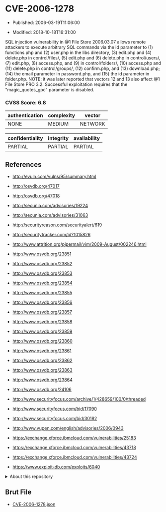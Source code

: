 # CVE-2006-1278

- Published: 2006-03-19T11:06:00

- Modified: 2018-10-18T16:31:00

SQL injection vulnerability in @1 File Store 2006.03.07 allows remote attackers to execute arbitrary SQL commands via the id parameter to (1) functions.php and (2) user.php in the libs directory, (3) edit.php and (4) delete.php in control/files/, (5) edit.php and (6) delete.php in control/users/, (7) edit.php, (8) access.php, and (9) in control/folders/, (10) access.php and (11) delete.php in control/groups/, (12) confirm.php, and (13) download.php; (14) the email parameter in password.php, and (15) the id parameter in folder.php.  NOTE: it was later reported that vectors 12 and 13 also affect @1 File Store PRO 3.2. Successful exploitation requires that the "magic_quotes_gpc" parameter is disabled.

### CVSS Score: **6.8**

| authentication | complexity | vector |
| --- | --- | --- |
| NONE | MEDIUM | NETWORK |

| confidentiality | integrity | availability |
| --- | --- | --- |
| PARTIAL | PARTIAL | PARTIAL |

## References

* http://evuln.com/vulns/95/summary.html

* http://osvdb.org/47017

* http://osvdb.org/47018

* http://secunia.com/advisories/19224

* http://secunia.com/advisories/31063

* http://securityreason.com/securityalert/619

* http://securitytracker.com/id?1015826

* http://www.attrition.org/pipermail/vim/2009-August/002246.html

* http://www.osvdb.org/23851

* http://www.osvdb.org/23852

* http://www.osvdb.org/23853

* http://www.osvdb.org/23854

* http://www.osvdb.org/23855

* http://www.osvdb.org/23856

* http://www.osvdb.org/23857

* http://www.osvdb.org/23858

* http://www.osvdb.org/23859

* http://www.osvdb.org/23860

* http://www.osvdb.org/23861

* http://www.osvdb.org/23862

* http://www.osvdb.org/23863

* http://www.osvdb.org/23864

* http://www.osvdb.org/24106

* http://www.securityfocus.com/archive/1/428659/100/0/threaded

* http://www.securityfocus.com/bid/17090

* http://www.securityfocus.com/bid/30182

* http://www.vupen.com/english/advisories/2006/0943

* https://exchange.xforce.ibmcloud.com/vulnerabilities/25183

* https://exchange.xforce.ibmcloud.com/vulnerabilities/43718

* https://exchange.xforce.ibmcloud.com/vulnerabilities/43724

* https://www.exploit-db.com/exploits/6040

<details>
<summary>About this repository</summary> 

  This repository is part of the project [Live Hack CVE](https://github.com/Live-Hack-CVE). Main website can be found [www.live-hack.org](https://www.live-hack.org) 
  
  Made by [Sn0wAlice](https://github.com/Sn0wAlice) for the people that care about security and need to have a feed of the latest CVEs. Hope you enjoy it, don't forget to star the repo and follow me on [Twitter](https://twitter.com/Sn0wAlice) and [Github](https://github.com/Sn0wAlice). And that is my [personnal website](https://www.alice-snow.me/)

  - [Home Page](https://github.com/Live-Hack-CVE)
  - [Framework](https://github.com/Live-Hack-CVE/cve-framework)
  - [CVE database](https://github.com/Live-Hack-CVE/full_database)
  - [Changelog](https://github.com/Live-Hack-CVE/Changelog)
</details>

## Brut File

* [CVE-2006-1278.json](https://raw.githubusercontent.com/Live-Hack-CVE/full_database/main/cves/2006/CVE-2006-1278.json)

